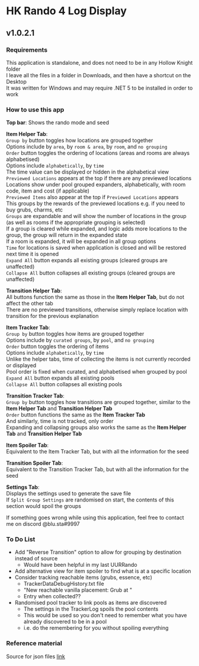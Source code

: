 # HK Rando 4 Log Display
## v1.0.2.1

### Requirements

This application is standalone, and does not need to be in any Hollow Knight folder \
I leave all the files in a folder in Downloads, and then have a shortcut on the Desktop \
It was written for Windows and may require .NET 5 to be installed in order to work

### How to use this app

**Top bar**: Shows the rando mode and seed

**Item Helper Tab**: \
`Group by` button toggles how locations are grouped together \
Options include by `area`, by `room & area`, by `room`, and `no grouping` \
`Order` button toggles the ordering of locations (areas and rooms are always alphabetised) \
Options include `alphabetically`, by `time` \
The time value can be displayed or hidden in the alphabetical view \
`Previewed Locations` appears at the top if there are any previewed locations \
Locations show under pool grouped expanders, alphabetically, with room code, item and cost (if applicable) \
`Previewed Items` also appear at the top if `Previewed Locations` appears \
This groups by the rewards of the previewed locations e.g. if you need to buy grubs, charms, etc \
`Groups` are expandable and will show the number of locations in the group (as well as rooms if the appropriate grouping is selected) \
If a group is cleared while expanded, and logic adds more locations to the group, the group will return in the expanded state \
If a room is expanded, it will be expanded in all group options \
`Time` for locations is saved when application is closed and will be restored next time it is opened \
`Expand All` button expands all existing groups (cleared groups are unaffected) \
`Collapse All` button collapses all existing groups (cleared groups are unaffected)

**Transition Helper Tab**: \
All buttons function the same as those in the **Item Helper Tab**, but do not affect the other tab \
There are no previewed transitions, otherwise simply replace location with transition for the previous explanation

**Item Tracker Tab**: \
`Group by` button toggles how items are grouped together \
Options include by `curated groups`, by `pool`, and `no grouping` \
`Order` button toggles the ordering of items \
Options include `alphabetically`, by `time` \
Unlike the helper tabs, time of collecting the items is not currently recorded or displayed \
Pool order is fixed when curated, and alphabetised when grouped by pool \
`Expand All` button expands all existing pools \
`Collapse All` button collapses all existing pools

**Transition Tracker Tab**: \
`Group by` button toggles how transitions are grouped together, similar to the **Item Helper Tab** and **Transition Helper Tab** \
`Order` button functions the same as the **Item Tracker Tab** \
And similarly, time is not tracked, only order \
Expanding and collapsing groups also works the same as the **Item Helper Tab** and **Transition Helper Tab**

**Item Spoiler Tab**: \
Equivalent to the Item Tracker Tab, but with all the information for the seed

**Transition Spoiler Tab**: \
Equivalent to the Transition Tracker Tab, but with all the information for the seed

**Settings Tab**: \
Displays the settings used to generate the save file \
If `Split Group Settings` are randomised on start, the contents of this section would spoil the groups

If something goes wrong while using this application, feel free to contact me on discord \@blu.sta#9997

### To Do List
- Add "Reverse Transition" option to allow for grouping by destination instead of source
	- Would have been helpful in my last UURRando
- Add alternative view for item spoiler to find what is at a specific location
- Consider tracking reachable items (grubs, essence, etc)
	- TrackerDataDebugHistory.txt file
	- "New reachable vanilla placement: Grub at "
	- Entry when collected??
- Randomised pool tracker to link pools as items are discovered
	- The settings in the TrackerLog spoils the pool contents
	- This would be used so you don't need to remember what you have already discovered to be in a pool
	- i.e. do the remembering for you without spoiling everything

### Reference material
Source for json files [link](https://github.com/homothetyhk/RandomizerMod/tree/master/RandomizerMod/Resources/Data)
